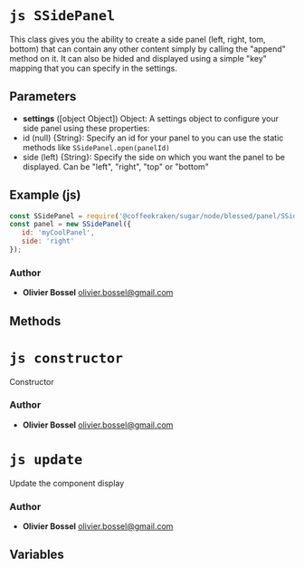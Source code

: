 


<!-- @namespace    sugar.node.blessed.panel -->
<!-- @name    SSidePanel -->

# ```js SSidePanel ```


This class gives you the ability to create a side panel (left, right, tom, bottom) that can contain any other content
simply by calling the "append" method on it. It can also be hided and displayed using a simple "key" mapping that you can specify in the settings.

## Parameters

- **settings** ([object Object]) Object: A settings object to configure your side panel using these properties:
- id (null) {String}: Specify an id for your panel to you can use the static methods like ```SSidePanel.open(panelId)```
- side (left) {String}: Specify the side on which you want the panel to be displayed. Can be "left", "right", "top" or "bottom"




## Example (js)

```js
const SSidePanel = require('@coffeekraken/sugar/node/blessed/panel/SSidePanel');
const panel = new SSidePanel({
   id: 'myCoolPanel',
   side: 'right'
});
```


### Author
- **Olivier Bossel** <a href="mailto:olivier.bossel@gmail.com">olivier.bossel@gmail.com</a> 


## Methods



<!-- @name    constructor -->

# ```js constructor ```


Constructor




### Author
- **Olivier Bossel** <a href="mailto:olivier.bossel@gmail.com">olivier.bossel@gmail.com</a> 




<!-- @name    update -->

# ```js update ```


Update the component display




### Author
- **Olivier Bossel** <a href="mailto:olivier.bossel@gmail.com">olivier.bossel@gmail.com</a> 


## Variables


